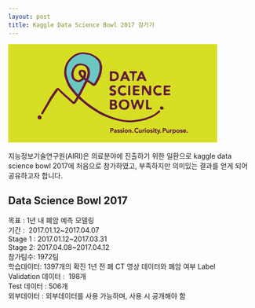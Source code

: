 ```yaml
---
layout: post
title: Kaggle Data Science Bowl 2017 참가기
---
```


![kaggle_dsb2017](../images/front_page.png)

지능정보기술연구원(AIRI)은 의료분야에 진출하기 위한 일환으로 kaggle data science bowl 2017에 처음으로 참가하였고, 부족하지만 의미있는 결과를 얻게 되어 공유하고자 합니다. 

## Data Science Bowl 2017

목표 : 1년 내 폐암 예측 모델링  
기간 :  2017.01.12~2017.04.07  
Stage 1 : 2017.01.12~2017.03.31  
Stage 2: 2017.04.08~2017.04.12  
참가팀수: 1972팀  
학습데이터: 1397개의 확진 1년 전 폐 CT 영상 데이터와 폐암 여부 Label  
Validation 데이터 :  198개  
Test 데이터 : 506개  
외부데이터 : 외부데이터를 사용 가능하며, 사용 시 공개해야 함  

